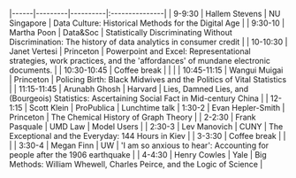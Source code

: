 |------|---------|----------|:---------------|
| 9-9:30 | Hallem Stevens | NU Singapore | Data Culture: Historical Methods for the Digital Age |
| 9:30-10 | Martha Poon | Data&Soc | Statistically Discriminating Without Discrimination: The history of data analytics in consumer credit |
| 10-10:30 | Janet Vertesi | Princeton | Powerpoint and Excel: Representational strategies, work practices, and the 'affordances' of mundane electronic documents. |
| 10:30-10:45 | Coffee break | | |
| 10:45-11:15 | Wangui Muigai | Princeton | Policing Birth: Black Midwives and the Politics of Vital Statistics |
| 11:15-11:45 | Arunabh Ghosh | Harvard | Lies, Damned Lies, and (Bourgeois) Statistics: Ascertaining Social Fact in Mid-century China |
| 12-1:15 | Scott Klein | ProPublica | Lunchtime talk
| 1:30-2 | Evan Hepler-Smith | Princeton | The Chemical History of Graph Theory |
| 2-2:30 | Frank Pasquale | UMD Law | Model Users |
| 2:30-3 | Lev Manovich  | CUNY | The Exceptional and the Everyday: 144 Hours in Kiev |
| 3-3:30 | Coffee break | | |
| 3:30-4 | Megan Finn | UW | 'I am so anxious to hear': Accounting for people after the 1906 earthquake |
| 4-4:30 | Henry Cowles | Yale | Big Methods: William Whewell, Charles Peirce, and the Logic of Science |
